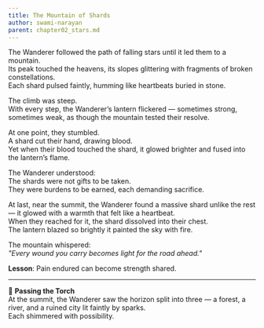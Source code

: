 ```yaml
---
title: The Mountain of Shards
author: swami-narayan
parent: chapter02_stars.md
---
```


The Wanderer followed the path of falling stars until it led them to a mountain.  
Its peak touched the heavens, its slopes glittering with fragments of broken constellations.  
Each shard pulsed faintly, humming like heartbeats buried in stone.  

The climb was steep.  
With every step, the Wanderer’s lantern flickered — sometimes strong, sometimes weak, as though the mountain tested their resolve.  

At one point, they stumbled.  
A shard cut their hand, drawing blood.  
Yet when their blood touched the shard, it glowed brighter and fused into the lantern’s flame.  

The Wanderer understood:  
The shards were not gifts to be taken.  
They were burdens to be earned, each demanding sacrifice.  

At last, near the summit, the Wanderer found a massive shard unlike the rest — it glowed with a warmth that felt like a heartbeat.  
When they reached for it, the shard dissolved into their chest.  
The lantern blazed so brightly it painted the sky with fire.  

The mountain whispered:  
*"Every wound you carry becomes light for the road ahead."*  

**Lesson**: Pain endured can become strength shared.  

---

🔮 **Passing the Torch**  
At the summit, the Wanderer saw the horizon split into three — a forest, a river, and a ruined city lit faintly by sparks.  
Each shimmered with possibility.  
